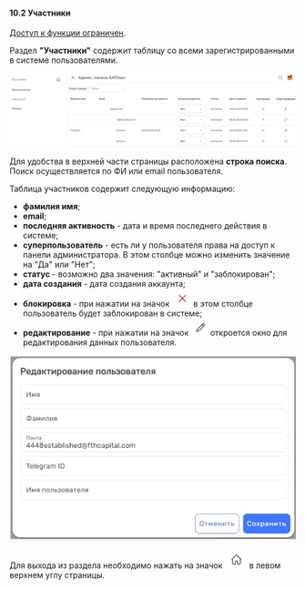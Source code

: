 #### 10.2 Участники

[Доступ к функции ограничен](7_roles/7.2_accsess.md).  

Раздел **"Участники"** содержит таблицу со всеми зарегистрированными в системе пользователями. 

![админка_участники](/imgs/админка_участники.jpg)

Для удобства в верхней части страницы расположена **строка поиска**. Поиск осуществляется по ФИ или email пользователя. 

Таблица участников содержит следующую информацию:
 - **фамилия имя**;
 - **email**;
 - **последняя активность** - дата и время последнего действия в системе; 
 - **суперпользователь** - есть ли у пользователя права на доступ к панели администратора. В этом столбце можно изменить значение на "Да" или "Нет";
 - **статус** - возможно два значения: "активный" и "заблокирован";
 - **дата создания** - дата создания аккаунта;
 - **блокировка** - при нажатии на значок ![админка_крестик](/imgs/админка_крестик.jpg) в этом столбце пользователь будет заблокирован в системе;
 - **редактирование** - при нажатии на значок ![админка_карандаш](/imgs/админка_карандаш.jpg) откроется окно для редактирования данных пользователя.

![окно_редактировать_пользователя](/imgs/окно_редактировать_пользователя.jpg)

Для выхода из раздела необходимо нажать на значок ![домик](/imgs/домик.jpg) в левом верхнем углу страницы. 